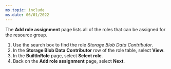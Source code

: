 ```yaml
---
ms.topic: include
ms.date: 06/01/2022
---
```


The **Add role assignment** page lists all of the roles that can be assigned for the resource group.

1. Use the search box to find the role *Storage Blob Data Contributor*.
1. In the **Storage Blob Data Contributor** row of the role table, select **View**.
1. In the **BuiltInRole** page, select **Select role**.
1. Back on the **Add role assignment** page, select **Next**.